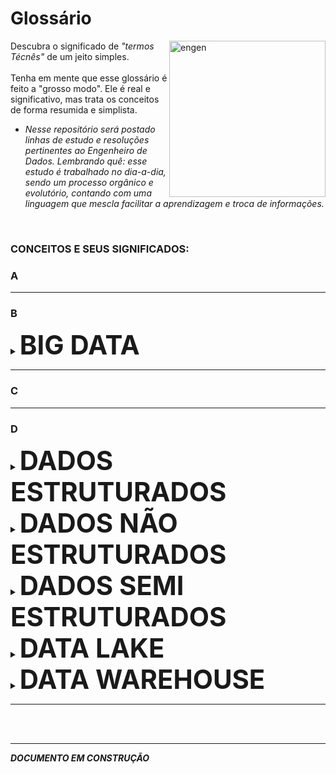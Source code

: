 # Glossário
<img align="right" alt="engen" width="250" src="https://i.pinimg.com/originals/54/98/88/549888805ac40cb67a3bb7ab6a4024ea.gif">

Descubra o significado de *"termos Técnês"* de um jeito simples.
<br />
<br />
Tenha em mente que esse glossário é feito a "grosso modo". Ele é real e significativo, mas trata os conceitos de forma resumida e simplista.
* *Nesse repositório será postado linhas de estudo e resoluções pertinentes ao Engenheiro de Dados. Lembrando quê: esse estudo é trabalhado no dia-a-dia, sendo um processo orgânico e evolutório, contando com uma linguagem que mescla facilitar a aprendizagem e troca de informações.*
<br />

### CONCEITOS E SEUS SIGNIFICADOS:

### A

________________________________________________________________________________________________________________________________________________________________


### B

<details><summary><big><big><big><big><big><big><b>BIG DATA</b></big></big></big></big></big></big></summary>
<br />

Todo mundo tem uma definição diferente para o conceito Big Data, mas esse todo mundo quer dizer a mesma coisa. Para melhor exemplificar vou deixar dois tópicos com definições muito boas:
* Big Data é a área do conhecimento que estuda como tratar, analisar e obter informações a partir de conjuntos de dados grandes demais para serem analisados por sistemas tradicionais. -by [Wikipédia](https://pt.wikipedia.org/wiki/Big_data).
* Big Data são dados com maior variedade que chegam em volumes crescentes e com velocidade cada vez maior. -by [Oracle](https://www.oracle.com/br/big-data/what-is-big-data/).

Ou seja:

>**BIG DATA** estuda como melhor administrar uma multidão de dados misturados; que chegam ao mesmo tempo; em uma velocidade alta e sem parar; utilizando ferramentas que não travem com esse fluxo.

O Big Data, para ser considerado Big Data, precisa passar pelos conceitos dos V's (tem de 3, 5 até 7 V's). Mas nós vamos ficar só nos 3V's principais, que são:
1. VOLUME - a multidão de dados. Terabytes para cima.
2. VARIEDADE - dados misturados. Textos, fotos, vídeos, áudios.
3. VELOCIDADE - a rapidez com que esses dados são gerados. Imagine o tanto de gente escrevendo mensagens no Twitter nesse momento. Milhões de mensagens por segundo.

Agora imagine esse tanto de mensagens chegando frenéticamente, de todos os lados, de todas as formas, e você tendo que dar conta. Tendo que armazenar, tratar, analisar, informacionar e sem deixar esse fluxo parar. Toda essa função, toda essa ação, esse conceito de cuidar disso tudo de uma forma funcional e otimizada foi batizado de Big Data.

*Se você quiser mais detalhes pode encontrar no [site Alura](https://www.alura.com.br/artigos/big-data).*

<br />
</details>

________________________________________________________________________________________________________________________________________________________________

### C

________________________________________________________________________________________________________________________________________________________________

### D

<details><summary><big><big><big><big><big><big><b>DADOS ESTRUTURADOS</b></big></big></big></big></big></big></summary>
<br />
  
Pense em estrutura. Para uma estrutura existir, antes alguém teve que decidir como ela ia ser, do que ela ia ser e o que ela ia ter. Agora vamos pensar em Dados Estruturados, para eles serem estruturados, eles tem que ser o tipo de dado que a estrutura aceita, e estar em uma estrutura.

Ou seja:
>**DADOS ESTRUTURADOS** são dados que possuem um padrão específico e estão organizados em uma estrutura.

*Se você quiser mais detalhes pode encontrar no [blog Treina Web](https://www.treinaweb.com.br/blog/o-que-sao-dados-estruturados-e-nao-estruturados#:~:text=Os%20dados%20do%20tipo%20estruturados,atrav%C3%A9s%20de%20linhas%20e%20colunas.).*

<br /> 
</details>

<details><summary><big><big><big><big><big><big><b>DADOS NÃO ESTRUTURADOS</b></big></big></big></big></big></big></summary>
<br />
  
Imagina você ter fotos, vídeos, áudios, textos e ter de organizar todos eles em uma única estrutura. Primeiro que essa estrutura não poderia ser pré-definida, ela teria de se moldar de acordo com os seus dados, teria de ser muito flexível e expansiva.

Ou seja:
>**DADOS NÃO ESTRUTURADOS** são dados variados, flexíveis sem padrões e estruturas definidas.
  
*Se você quiser mais detalhes pode encontrar no [blog Treina Web](https://www.treinaweb.com.br/blog/o-que-sao-dados-estruturados-e-nao-estruturados#:~:text=Os%20dados%20do%20tipo%20estruturados,atrav%C3%A9s%20de%20linhas%20e%20colunas.)*

<br /> 
</details>

<details><summary><big><big><big><big><big><big><b>DADOS SEMI ESTRUTURADOS</b></big></big></big></big></big></big></summary>
<br />
  
Agora você tem dados com algumas caracteristicas padronizadas, mas esses dados serão armazenados em uma estrutura mais flexível.

Ou seja:
>**DADOS SEMI ESTRUTURADOS** são dados que contem algumas pré-definições, mas são organizados em estrutura flexíveis.
  
*Se você quiser mais detalhes pode encontrar no [blog Treina Web](https://www.treinaweb.com.br/blog/o-que-sao-dados-estruturados-e-nao-estruturados#:~:text=Os%20dados%20do%20tipo%20estruturados,atrav%C3%A9s%20de%20linhas%20e%20colunas.)*

<br /> 
</details>


<details><summary><big><big><big><big><big><big><b>DATA LAKE</b></big></big></big></big></big></big></summary>
<br />
  
Data Lake nada mais é que aquela gaveta que você joga tudo nela, não importa o que é; se é chave, documento, resto de comida, foto antiga. Tanto faz. Você guarda tudo ali, naquela gaveta.

Ou seja:
>**DATA LAKE** é um repositório centralizado para armazenar dados estruturados e não estruturados.

*Se você quiser mais detalhes pode encontrar no [site AWS](https://aws.amazon.com/pt/big-data/datalakes-and-analytics/what-is-a-data-lake/) e no [Blog Ciencia e Dados](https://www.cienciaedados.com/data-lake-a-fonte-do-big-data/).*

<br /> 
</details>

<details><summary><big><big><big><big><big><big><b>DATA WAREHOUSE</b></big></big></big></big></big></big></summary>
<br />

Data Warehouse funciona como um depósito de dados, ele guarda seus dados de forma organizada e alinhada.

Ou seja:
>**DATA WAREHOUSE** é um banco de dados estruturados.

*Se você quiser mais detalhes pode encontrar no [site SAP](https://www.sap.com/brazil/insights/what-is-a-data-warehouse.html) e no [site DevMedia](https://www.devmedia.com.br/data-warehouse/12609).*

<br />
</details>

________________________________________________________________________________________________________________________________________________________________







<br />
<br />

________________________________________________________________________________________________________________________________________________________________
***DOCUMENTO EM CONSTRUÇÃO***

